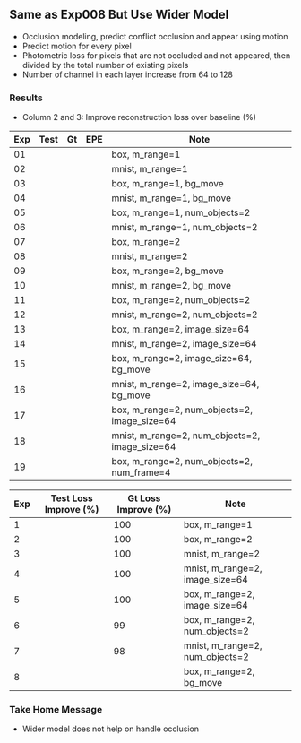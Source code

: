 ## Same as Exp008 But Use Wider Model 

- Occlusion modeling, predict conflict occlusion and appear using motion
- Predict motion for every pixel
- Photometric loss for pixels that are not occluded and not appeared, then divided by the total number of existing pixels
- Number of channel in each layer increase from 64 to 128

### Results

- Column 2 and 3: Improve reconstruction loss over baseline (%) 

| Exp  | Test | Gt   | EPE  | Note |
| ---- | ---- | ---- | ---- | ---- | 
| 01 |  |  |  | box, m_range=1 |
| 02 |  |  |  | mnist, m_range=1 |
| 03 |  |  |  | box, m_range=1, bg_move |
| 04 |  |  |  | mnist, m_range=1, bg_move |
| 05 |  |  |  | box, m_range=1, num_objects=2 |
| 06 |  |  |  | mnist, m_range=1, num_objects=2 |
| 07 |  |  |  | box, m_range=2 |
| 08 |  |  |  | mnist, m_range=2 |
| 09 |  |  |  | box, m_range=2, bg_move |
| 10 |  |  |  | mnist, m_range=2, bg_move |
| 11 |  |  |  | box, m_range=2, num_objects=2 |
| 12 |  |  |  | mnist, m_range=2, num_objects=2 |
| 13 |  |  |  | box, m_range=2, image_size=64 |
| 14 |  |  |  | mnist, m_range=2, image_size=64 |
| 15 |  |  |  | box, m_range=2, image_size=64, bg_move |
| 16 |  |  |  | mnist, m_range=2, image_size=64, bg_move |
| 17 |  |  |  | box, m_range=2, num_objects=2, image_size=64 |
| 18 |  |  |  | mnist, m_range=2, num_objects=2, image_size=64 |
| 19 |  |  |  | box, m_range=2, num_objects=2, num_frame=4 |

| Exp | Test Loss Improve (%) | Gt Loss Improve (%) | Note |
| ------------- | ----------- | ----------- | ----------- | 
| 1 | | 100 | box, m_range=1 |
| 2 | | 100 | box, m_range=2 |
| 3 | | 100 | mnist, m_range=2 |
| 4 | | 100 | mnist, m_range=2, image_size=64 |
| 5 | | 100 | box, m_range=2, image_size=64 | 
| 6 | | 99 | box, m_range=2, num_objects=2 |
| 7 | | 98 | mnist, m_range=2, num_objects=2 | 
| 8 | |    | box, m_range=2, bg_move |

### Take Home Message

- Wider model does not help on handle occlusion
